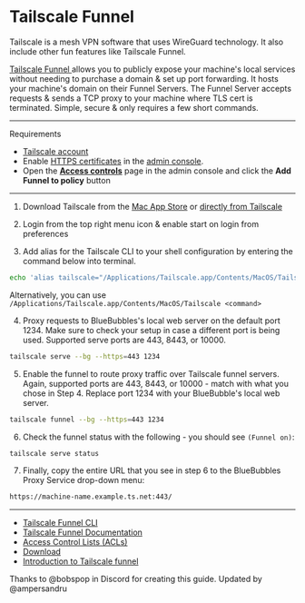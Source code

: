 # Tailscale Funnel

Tailscale is a mesh VPN software that uses WireGuard technology. It also include other fun features like Tailscale Funnel.

[Tailscale Funnel ](https://tailscale.com/kb/1223/tailscale-funnel/) allows you to publicly expose your machine's local services without needing to purchase a domain & set up port forwarding. It hosts your machine's domain on their Funnel Servers. The Funnel Server accepts requests & sends a TCP proxy to your machine where TLS cert is terminated. Simple, secure & only requires a few short commands.

--- 
Requirements
- [Tailscale account](https://login.tailscale.com/start)
- Enable [HTTPS certificates](https://login.tailscale.com/admin/dns) in the [admin console](https://login.tailscale.com/admin/dns).
- Open the [**Access controls**](https://login.tailscale.com/admin/acls) page in the admin console and click the **Add Funnel to policy** button
---
1. Download Tailscale from the [Mac App Store](https://apps.apple.com/ca/app/tailscale/id1475387142) or [directly from Tailscale](https://pkgs.tailscale.com/stable/#macos) 

2. Login from the top right menu icon & enable start on login from preferences

3. Add alias for the Tailscale CLI to your shell configuration by entering  the command below into terminal.
```bash
echo 'alias tailscale="/Applications/Tailscale.app/Contents/MacOS/Tailscale"' | sudo tee -a ~/.zshrc
```
Alternatively, you can use `/Applications/Tailscale.app/Contents/MacOS/Tailscale <command>` 

4. Proxy requests to BlueBubbles's local web server on the default port 1234. Make sure to check your setup in case a different port is being used. Supported serve ports are 443, 8443, or 10000.

```bash
tailscale serve --bg --https=443 1234
```

5. Enable the funnel to route proxy traffic over Tailscale funnel servers. Again, supported ports are 443, 8443, or 10000 - match with what you chose in Step 4. Replace port 1234 with your BlueBubble's local web server.

```bash
tailscale funnel --bg --https=443 1234
```

6. Check the funnel status with the following - you should see `(Funnel on)`:

```bash
tailscale serve status 
```

7. Finally, copy the entire URL that you see in step 6 to the BlueBubbles Proxy Service drop-down menu:

```bash
https://machine-name.example.ts.net:443/
```

---
- [Tailscale Funnel CLI](https://tailscale.com/kb/1080/cli/#serve)
- [Tailscale Funnel Documentation](https://tailscale.com/kb/1223/tailscale-funnel/)
- [Access Control Lists (ACLs)](https://tailscale.com/kb/1018/acls/)
- [Download](https://tailscale.com/download/mac)
- [Introduction to Tailscale funnel](https://tailscale.com/blog/introducing-tailscale-funnel/)

Thanks to @bobspop in Discord for creating this guide. Updated by @ampersandru 
